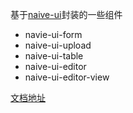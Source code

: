 基于[naive-ui](https://ui.naiveadmin.com/zh-CN/os-theme)封装的一些组件
- navie-ui-form
- naive-ui-upload
- naive-ui-table
- naive-ui-editor
- naive-ui-editor-view

[文档地址](https://ashuicoder.github.io/naive-ui-components/)
